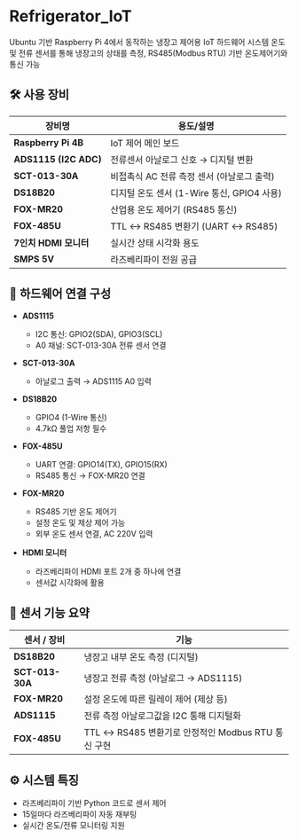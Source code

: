 # Refrigerator_IoT

Ubuntu 기반 Raspberry Pi 4에서 동작하는 냉장고 제어용 IoT 하드웨어 시스템
온도 및 전류 센서를 통해 냉장고의 상태를 측정, RS485(Modbus RTU) 기반 온도제어기와 통신 가능
## 🛠️ 사용 장비

| 장비명                | 용도/설명 |
|-----------------------|-----------|
| **Raspberry Pi 4B**   | IoT 제어 메인 보드 |
| **ADS1115 (I2C ADC)** | 전류센서 아날로그 신호 → 디지털 변환 |
| **SCT-013-30A**       | 비접촉식 AC 전류 측정 센서 (아날로그 출력) |
| **DS18B20**           | 디지털 온도 센서 (1-Wire 통신, GPIO4 사용) |
| **FOX-MR20**          | 산업용 온도 제어기 (RS485 통신) |
| **FOX-485U**          | TTL ↔ RS485 변환기 (UART ↔ RS485) |
| **7인치 HDMI 모니터** | 실시간 상태 시각화 용도 |
| **SMPS 5V**           | 라즈베리파이 전원 공급 |

## 🔌 하드웨어 연결 구성

- **ADS1115**  
  - I2C 통신: GPIO2(SDA), GPIO3(SCL)
  - A0 채널: SCT-013-30A 전류 센서 연결

- **SCT-013-30A**  
  - 아날로그 출력 → ADS1115 A0 입력

- **DS18B20**  
  - GPIO4 (1-Wire 통신)
  - 4.7kΩ 풀업 저항 필수

- **FOX-485U**  
  - UART 연결: GPIO14(TX), GPIO15(RX)
  - RS485 통신 → FOX-MR20 연결

- **FOX-MR20**  
  - RS485 기반 온도 제어기
  - 설정 온도 및 제상 제어 가능
  - 외부 온도 센서 연결, AC 220V 입력

- **HDMI 모니터**  
  - 라즈베리파이 HDMI 포트 2개 중 하나에 연결
  - 센서값 시각화에 활용

## 🧠 센서 기능 요약

| 센서 / 장비           | 기능 |
|-----------------------|------|
| **DS18B20**           | 냉장고 내부 온도 측정 (디지털) |
| **SCT-013-30A**       | 냉장고 전류 측정 (아날로그 → ADS1115) |
| **FOX-MR20**          | 설정 온도에 따른 릴레이 제어 (제상 등) |
| **ADS1115**           | 전류 측정 아날로그값을 I2C 통해 디지털화 |
| **FOX-485U**          | TTL ↔ RS485 변환기로 안정적인 Modbus RTU 통신 구현 |

## ⚙️ 시스템 특징

- 라즈베리파이 기반 Python 코드로 센서 제어
- 15일마다 라즈베리파이 자동 재부팅
- 실시간 온도/전류 모니터링 지원


